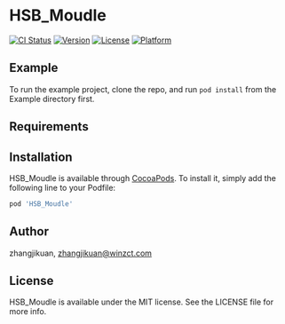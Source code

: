 # HSB_Moudle

[![CI Status](https://img.shields.io/travis/zhangjikuan/HSB_Moudle.svg?style=flat)](https://travis-ci.org/zhangjikuan/HSB_Moudle)
[![Version](https://img.shields.io/cocoapods/v/HSB_Moudle.svg?style=flat)](https://cocoapods.org/pods/HSB_Moudle)
[![License](https://img.shields.io/cocoapods/l/HSB_Moudle.svg?style=flat)](https://cocoapods.org/pods/HSB_Moudle)
[![Platform](https://img.shields.io/cocoapods/p/HSB_Moudle.svg?style=flat)](https://cocoapods.org/pods/HSB_Moudle)

## Example

To run the example project, clone the repo, and run `pod install` from the Example directory first.

## Requirements

## Installation

HSB_Moudle is available through [CocoaPods](https://cocoapods.org). To install
it, simply add the following line to your Podfile:

```ruby
pod 'HSB_Moudle'
```

## Author

zhangjikuan, zhangjikuan@winzct.com

## License

HSB_Moudle is available under the MIT license. See the LICENSE file for more info.

